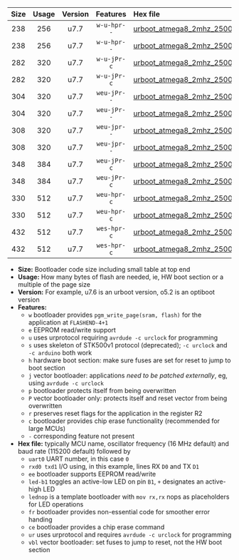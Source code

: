 |Size|Usage|Version|Features|Hex file|
|:-:|:-:|:-:|:-:|:--|
|238|256|u7.7|`w-u-hpr--`|[urboot_atmega8_2mhz_250000bps_uart0_rxd0_txd1_led+b5_fr_ur.hex](https://raw.githubusercontent.com/stefanrueger/urboot.hex/main/mcus/atmega8/fcpu_2mhz/250000_bps/urboot_atmega8_2mhz_250000bps_uart0_rxd0_txd1_led+b5_fr_ur.hex)|
|238|256|u7.7|`w-u-hpr--`|[urboot_atmega8_2mhz_250000bps_uart0_rxd0_txd1_lednop_fr_ur.hex](https://raw.githubusercontent.com/stefanrueger/urboot.hex/main/mcus/atmega8/fcpu_2mhz/250000_bps/urboot_atmega8_2mhz_250000bps_uart0_rxd0_txd1_lednop_fr_ur.hex)|
|282|320|u7.7|`w-u-jPr-c`|[urboot_atmega8_2mhz_250000bps_uart0_rxd0_txd1_led+b5_fr_ce_ur_vbl.hex](https://raw.githubusercontent.com/stefanrueger/urboot.hex/main/mcus/atmega8/fcpu_2mhz/250000_bps/urboot_atmega8_2mhz_250000bps_uart0_rxd0_txd1_led+b5_fr_ce_ur_vbl.hex)|
|282|320|u7.7|`w-u-jPr-c`|[urboot_atmega8_2mhz_250000bps_uart0_rxd0_txd1_lednop_fr_ce_ur_vbl.hex](https://raw.githubusercontent.com/stefanrueger/urboot.hex/main/mcus/atmega8/fcpu_2mhz/250000_bps/urboot_atmega8_2mhz_250000bps_uart0_rxd0_txd1_lednop_fr_ce_ur_vbl.hex)|
|304|320|u7.7|`weu-jPr--`|[urboot_atmega8_2mhz_250000bps_uart0_rxd0_txd1_ee_led+b5_ur_vbl.hex](https://raw.githubusercontent.com/stefanrueger/urboot.hex/main/mcus/atmega8/fcpu_2mhz/250000_bps/urboot_atmega8_2mhz_250000bps_uart0_rxd0_txd1_ee_led+b5_ur_vbl.hex)|
|304|320|u7.7|`weu-jPr--`|[urboot_atmega8_2mhz_250000bps_uart0_rxd0_txd1_ee_lednop_ur_vbl.hex](https://raw.githubusercontent.com/stefanrueger/urboot.hex/main/mcus/atmega8/fcpu_2mhz/250000_bps/urboot_atmega8_2mhz_250000bps_uart0_rxd0_txd1_ee_lednop_ur_vbl.hex)|
|308|320|u7.7|`weu-jpr--`|[urboot_atmega8_2mhz_250000bps_uart0_rxd0_txd1_ee_led+b5_fr_ur_vbl.hex](https://raw.githubusercontent.com/stefanrueger/urboot.hex/main/mcus/atmega8/fcpu_2mhz/250000_bps/urboot_atmega8_2mhz_250000bps_uart0_rxd0_txd1_ee_led+b5_fr_ur_vbl.hex)|
|308|320|u7.7|`weu-jpr--`|[urboot_atmega8_2mhz_250000bps_uart0_rxd0_txd1_ee_lednop_fr_ur_vbl.hex](https://raw.githubusercontent.com/stefanrueger/urboot.hex/main/mcus/atmega8/fcpu_2mhz/250000_bps/urboot_atmega8_2mhz_250000bps_uart0_rxd0_txd1_ee_lednop_fr_ur_vbl.hex)|
|348|384|u7.7|`weu-jPr-c`|[urboot_atmega8_2mhz_250000bps_uart0_rxd0_txd1_ee_led+b5_fr_ce_ur_vbl.hex](https://raw.githubusercontent.com/stefanrueger/urboot.hex/main/mcus/atmega8/fcpu_2mhz/250000_bps/urboot_atmega8_2mhz_250000bps_uart0_rxd0_txd1_ee_led+b5_fr_ce_ur_vbl.hex)|
|348|384|u7.7|`weu-jPr-c`|[urboot_atmega8_2mhz_250000bps_uart0_rxd0_txd1_ee_lednop_fr_ce_ur_vbl.hex](https://raw.githubusercontent.com/stefanrueger/urboot.hex/main/mcus/atmega8/fcpu_2mhz/250000_bps/urboot_atmega8_2mhz_250000bps_uart0_rxd0_txd1_ee_lednop_fr_ce_ur_vbl.hex)|
|330|512|u7.7|`weu-hpr-c`|[urboot_atmega8_2mhz_250000bps_uart0_rxd0_txd1_ee_led+b5_fr_ce_ur.hex](https://raw.githubusercontent.com/stefanrueger/urboot.hex/main/mcus/atmega8/fcpu_2mhz/250000_bps/urboot_atmega8_2mhz_250000bps_uart0_rxd0_txd1_ee_led+b5_fr_ce_ur.hex)|
|330|512|u7.7|`weu-hpr-c`|[urboot_atmega8_2mhz_250000bps_uart0_rxd0_txd1_ee_lednop_fr_ce_ur.hex](https://raw.githubusercontent.com/stefanrueger/urboot.hex/main/mcus/atmega8/fcpu_2mhz/250000_bps/urboot_atmega8_2mhz_250000bps_uart0_rxd0_txd1_ee_lednop_fr_ce_ur.hex)|
|432|512|u7.7|`wes-hpr-c`|[urboot_atmega8_2mhz_250000bps_uart0_rxd0_txd1_ee_led+b5_fr_ce.hex](https://raw.githubusercontent.com/stefanrueger/urboot.hex/main/mcus/atmega8/fcpu_2mhz/250000_bps/urboot_atmega8_2mhz_250000bps_uart0_rxd0_txd1_ee_led+b5_fr_ce.hex)|
|432|512|u7.7|`wes-hpr-c`|[urboot_atmega8_2mhz_250000bps_uart0_rxd0_txd1_ee_lednop_fr_ce.hex](https://raw.githubusercontent.com/stefanrueger/urboot.hex/main/mcus/atmega8/fcpu_2mhz/250000_bps/urboot_atmega8_2mhz_250000bps_uart0_rxd0_txd1_ee_lednop_fr_ce.hex)|

- **Size:** Bootloader code size including small table at top end
- **Usage:** How many bytes of flash are needed, ie, HW boot section or a multiple of the page size
- **Version:** For example, u7.6 is an urboot version, o5.2 is an optiboot version
- **Features:**
  + `w` bootloader provides `pgm_write_page(sram, flash)` for the application at `FLASHEND-4+1`
  + `e` EEPROM read/write support
  + `u` uses urprotocol requiring `avrdude -c urclock` for programming
  + `s` uses skeleton of STK500v1 protocol (deprecated); `-c urclock` and `-c arduino` both work
  + `h` hardware boot section: make sure fuses are set for reset to jump to boot section
  + `j` vector bootloader: applications *need to be patched externally*, eg, using `avrdude -c urclock`
  + `p` bootloader protects itself from being overwritten
  + `P` vector bootloader only: protects itself and reset vector from being overwritten
  + `r` preserves reset flags for the application in the register R2
  + `c` bootloader provides chip erase functionality (recommended for large MCUs)
  + `-` corresponding feature not present
- **Hex file:** typically MCU name, oscillator frequency (16 MHz default) and baud rate (115200 default) followed by
  + `uart0` UART number, in this case `0`
  + `rxd0 txd1` I/O using, in this example, lines RX `D0` and TX `D1`
  + `ee` bootloader supports EEPROM read/write
  + `led-b1` toggles an active-low LED on pin `B1`, `+` designates an active-high LED
  + `lednop` is a template bootloader with `mov rx,rx` nops as placeholders for LED operations
  + `fr` bootloader provides non-essential code for smoother error handing
  + `ce` bootloader provides a chip erase command
  + `ur` uses urprotocol and requires `avrdude -c urclock` for programming
  + `vbl` vector bootloader: set fuses to jump to reset, not the HW boot section
